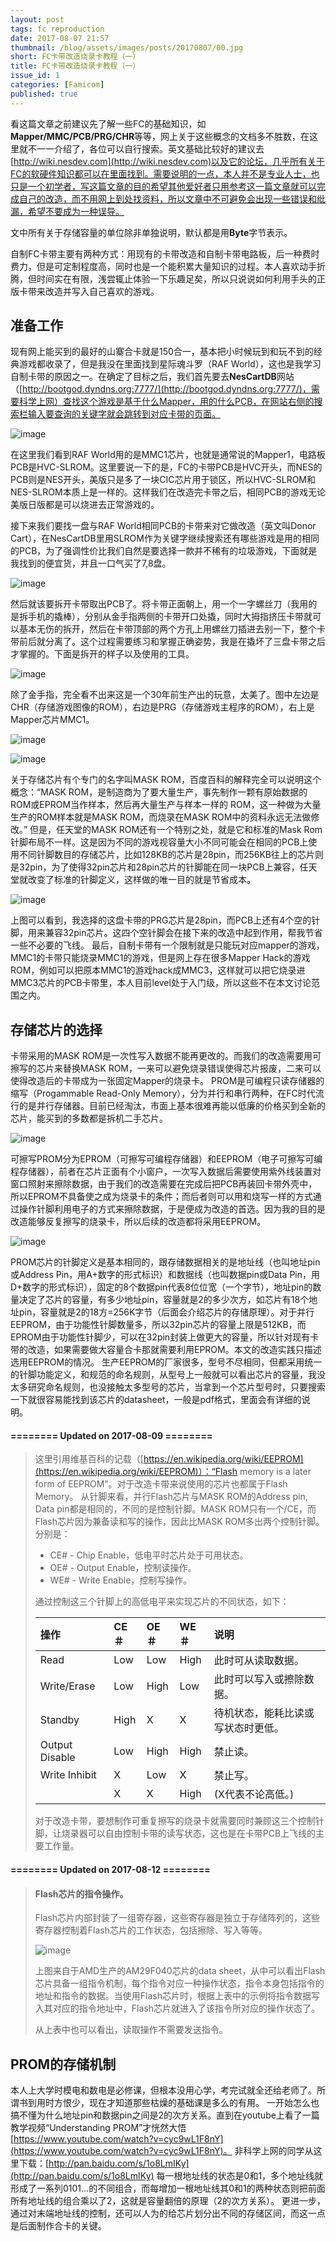 ```yaml
---
layout: post
tags: fc reproduction
date: 2017-08-07 21:57
thumbnail: /blog/assets/images/posts/20170807/00.jpg
short: FC卡带改造烧录卡教程（一）
title: FC卡带改造烧录卡教程（一）
issue_id: 1
categories: [Famicom]
published: true
---
```


看这篇文章之前建议先了解一些FC的基础知识，如**Mapper/MMC/PCB/PRG/CHR**等等，网上关于这些概念的文档多不胜数，在这里就不一一介绍了，各位可以自行搜索。英文基础比较好的建议去[http://wiki.nesdev.com](http://wiki.nesdev.com)以及它的论坛，几乎所有关于FC的软硬件知识都可以在里面找到。需要说明的一点，本人并不是专业人士，也只是一个初学者，写这篇文章的目的希望其他爱好者只用参考这一篇文章就可以完成自己的改造，而不用网上到处找资料，所以文章中不可避免会出现一些错误和纰漏，希望不要成为一种误导。

<!--more-->

文中所有关于存储容量的单位除非单独说明，默认都是用**Byte**字节表示。

自制FC卡带主要有两种方式：用现有的卡带改造和自制卡带电路板，后一种费时费力，但是可定制程度高，同时也是一个能积累大量知识的过程。本人喜欢动手折腾，但时间实在有限，浅尝辄止体验一下乐趣足矣，所以只说说如何利用手头的正版卡带来改造并写入自己喜欢的游戏。

## 准备工作

现有网上能买到的最好的山寨合卡就是150合一，基本把小时候玩到和玩不到的经典游戏都收录了，但是我没在里面找到星际魂斗罗（RAF World），这也是我学习自制卡带的原因之一。在确定了目标之后，我们首先要去**NesCartDB**网站（[http://bootgod.dyndns.org:7777/](http://bootgod.dyndns.org:7777/)，需要科学上网）查找这个游戏是基于什么Mapper，用的什么PCB，在网站右侧的搜索栏输入要查询的关键字就会跳转到对应卡带的页面。

![image](/blog/assets/images/posts/20170807/01.png)

在这里我们看到RAF World用的是MMC1芯片，也就是通常说的Mapper1，电路板PCB是HVC-SLROM。这里要说一下的是，FC的卡带PCB是HVC开头，而NES的PCB则是NES开头，美版只是多了一块CIC芯片用于锁区，所以HVC-SLROM和NES-SLROM本质上是一样的。这样我们在改造完卡带之后，相同PCB的游戏无论美版日版都是可以烧进去正常游戏的。

接下来我们要找一盘与RAF World相同PCB的卡带来对它做改造（英文叫Donor Cart），在NesCartDB里用SLROM作为关键字继续搜索还有哪些游戏是用的相同的PCB，为了强调性价比我们自然是要选择一款并不稀有的垃圾游戏，下面就是我找到的便宜货，并且一口气买了7,8盘。

![image](/blog/assets/images/posts/20170807/02.jpg)

然后就该要拆开卡带取出PCB了。将卡带正面朝上，用一个一字螺丝刀（我用的是拆手机的撬棒），分别从金手指两侧的卡带开口处撬，同时大拇指挤压卡带就可以基本无伤的拆开，然后在卡带顶部的两个方孔上用螺丝刀插进去别一下，整个卡带前后就分离了。这个过程需要练习和掌握正确姿势，我是在撬坏了三盘卡带之后才掌握的。下面是拆开的样子以及使用的工具。

![image](/blog/assets/images/posts/20170807/03.jpg)

除了金手指，完全看不出来这是一个30年前生产出的玩意，太美了。图中左边是CHR（存储游戏图像的ROM），右边是PRG（存储游戏主程序的ROM），右上是Mapper芯片MMC1。

![image](/blog/assets/images/posts/20170807/04.jpg)

![image](/blog/assets/images/posts/20170807/05.jpg)

关于存储芯片有个专门的名字叫MASK ROM，百度百科的解释完全可以说明这个概念：“MASK ROM，是制造商为了要大量生产，事先制作一颗有原始数据的ROM或EPROM当作样本，然后再大量生产与样本一样的 ROM，这一种做为大量生产的ROM样本就是MASK ROM，而烧录在MASK ROM中的资料永远无法做修改。”
但是，任天堂的MASK ROM还有一个特别之处，就是它和标准的Mask Rom针脚布局不一样。这是因为不同的游戏视容量大小不同可能会在相同的PCB上使用不同针脚数目的存储芯片，比如128KB的芯片是28pin，而256KB往上的芯片则是32pin，为了使得32pin芯片和28pin芯片的针脚能在同一块PCB上兼容，任天堂就改变了标准的针脚定义，这样做的唯一目的就是节省成本。

![image](/blog/assets/images/posts/20170807/06.jpg)

上图可以看到，我选择的这盘卡带的PRG芯片是28pin，而PCB上还有4个空的针脚，用来兼容32pin芯片。这四个空针脚会在接下来的改造中起到作用，帮我节省一些不必要的飞线。
最后，自制卡带有一个限制就是只能玩对应mapper的游戏，MMC1的卡带只能烧录MMC1的游戏，但是网上存在很多Mapper Hack的游戏ROM，例如可以把原本MMC1的游戏hack成MMC3，这样就可以把它烧录进MMC3芯片的PCB卡带里，本人目前level处于入门级，所以这些不在本文讨论范围之内。

## 存储芯片的选择

卡带采用的MASK ROM是一次性写入数据不能再更改的。而我们的改造需要用可擦写的芯片来替换MASK ROM，一来可以避免烧录错误使得芯片报废，二来可以使得改造后的卡带成为一张固定Mapper的烧录卡。
PROM是可编程只读存储器的缩写（Progammable Read-Only Memory），分为并行和串行两种，在FC时代流行的是并行存储器。目前已经淘汰，市面上基本很难再能以低廉的价格买到全新的芯片，能买到的多数都是拆机二手芯片。

![image](/blog/assets/images/posts/20170807/07.jpg)

可擦写PROM分为EPROM（可擦写可编程存储器）和EEPROM（电子可擦写可编程存储器），前者在芯片正面有个小窗户，一次写入数据后需要使用紫外线装置对窗口照射来擦除数据，由于我们的改造需要在完成后把PCB再装回卡带外壳中，所以EPROM不具备使之成为烧录卡的条件；而后者则可以用和烧写一样的方式通过操作针脚利用电子的方式来擦除数据，于是便成为改造的首选。因为我的目的是改造能够反复擦写的烧录卡，所以后续的改造都将采用EEPROM。

![image](/blog/assets/images/posts/20170807/08.png)

PROM芯片的针脚定义是基本相同的，跟存储数据相关的是地址线（也叫地址pin或Address Pin，用A+数字的形式标识）和数据线（也叫数据pin或Data Pin，用D+数字的形式标识），固定的8个数据pin代表8位位宽（一个字节），地址pin的数量决定了芯片的容量，有多少地址pin，容量就是2的多少次方，如芯片有18个地址pin，容量就是2的18方=256K字节（后面会介绍芯片的存储原理）。对于并行EEPROM，由于功能性针脚数量多，所以32pin芯片的容量上限是512KB，而EPROM由于功能性针脚少，可以在32pin封装上做更大的容量，所以针对现有卡带的改造，如果需要做大容量合卡那就需要利用EPROM。本文的改造实践只描述选用EEPROM的情况。
生产EEPROM的厂家很多，型号不尽相同，但都采用统一的针脚功能定义，和规范的命名规则，从型号上一般就可以看出芯片的容量，我没太多研究命名规则，也没接触太多型号的芯片，当拿到一个芯片型号时，只要搜索一下就很容易能找到该芯片的datasheet，一般是pdf格式，里面会有详细的说明。

#### ======== Updated on 2017-08-09 ========
> 
> 这里引用维基百科的记载（[https://en.wikipedia.org/wiki/EEPROM](https://en.wikipedia.org/wiki/EEPROM)）：“Flash memory is a later form of EEPROM”。对于改造卡带来说使用的芯片也都属于Flash Memory。
> 从针脚来看，并行Flash芯片与MASK ROM的Address pin, Data pin都是相同的，不同的是控制针脚。MASK ROM只有一个/CE，而Flash芯片因为兼备读和写的操作，因此比MASK ROM多出两个控制针脚。分别是：
> 
> *   CE# - Chip Enable，低电平时芯片处于可用状态。
> *   OE# - Output Enable，控制读操作。
> *   WE# - Write Enable，控制写操作。
>
> 通过控制这三个针脚上的高低电平来实现芯片的不同状态，如下：
>
> | 操作           | CE＃  | OE＃  | WE＃  | 说明                                 |
> |:---------------|:------|:------|:------|:-------------------------------------|
> | Read           | Low   | Low   | High  | 此时可从读取数据。                   |
> | Write/Erase    | Low   | High  | Low   | 此时可以写入或擦除数据。             |
> | Standby        | High  | X     | X     | 待机状态，能耗比读或写状态时更低。   |
> | Output Disable | Low   | High  | High  | 禁止读。                             |
> | Write Inhibit  | X     | Low   | X     | 禁止写。                             |
> |                | X     | X     | High  | (X代表不论高低。)                    |
> 
> 对于改造卡带，要想制作可重复擦写的烧录卡就需要同时兼顾这三个控制针脚，让烧录器可以自由控制卡带的读写状态，这也是在卡带PCB上飞线的主要工作量。
 
#### ======== Updated on 2017-08-12 ========
> 
> #### Flash芯片的指令操作。
> Flash芯片内部封装了一组寄存器，这些寄存器是独立于存储阵列的，这些寄存器控制着Flash芯片的工作状态，包括擦除、写入等等。
> 
> ![image](/blog/assets/images/posts/20170807/09.png)
> 
> 上图来自于AMD生产的AM29F040芯片的data sheet，从中可以看出Flash芯片具备一组指令机制，每个指令对应一种操作状态，指令本身包括指令的地址和指令的数据。当使用Flash芯片时，根据上表中的示例将指令数据写入其对应的指令地址中，Flash芯片就进入了该指令所对应的操作状态了。
> 
> 从上表中也可以看出，读取操作不需要发送指令。


## PROM的存储机制

本人上大学时模电和数电是必修课，但根本没用心学，考完试就全还给老师了。所谓书到用时方恨少，现在才知道那些枯燥的基础课是多么的有用。
一开始怎么也搞不懂为什么地址pin和数据pin之间是2的次方关系。直到在youtube上看了一篇教学视频“Understanding PROM”才恍然大悟[https://www.youtube.com/watch?v=cyc9wL1F8nY](https://www.youtube.com/watch?v=cyc9wL1F8nY)。
非科学上网的同学从这里下载：[http://pan.baidu.com/s/1o8LmIKy](http://pan.baidu.com/s/1o8LmIKy)
每一根地址线的状态是0和1，多个地址线就形成了一系列0101…的不同组合，而每增加一根地址线其0和1的两种状态则把前面所有地址线的组合乘以了2，这就是容量翻倍的原理（2的次方关系）。
更进一步，通过对末端地址线的控制，还可以人为的给芯片划分出不同的存储区间，而这一点是后面制作合卡的关键。
